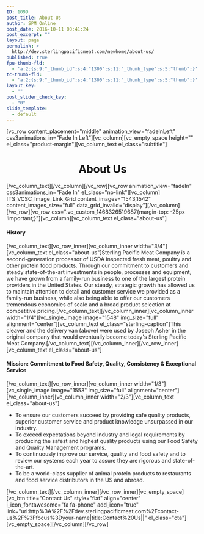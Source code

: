 ```yaml
---
ID: 1099
post_title: About Us
author: SPM Online
post_date: 2016-10-11 00:41:24
post_excerpt: ""
layout: page
permalink: >
  http://dev.sterlingpacificmeat.com/newhome/about-us/
published: true
fpu-thumb-fld:
  - 'a:2:{s:9:"_thumb_id";s:4:"1300";s:11:"_thumb_type";s:5:"thumb";}'
tc-thumb-fld:
  - 'a:2:{s:9:"_thumb_id";s:4:"1300";s:11:"_thumb_type";s:5:"thumb";}'
layout_key:
  - ""
post_slider_check_key:
  - "0"
slide_template:
  - default
---
```

[vc_row content_placement="middle" animation_view="fadeInLeft" css3animations_in="Fade In Left"][vc_column][vc_empty_space height="" el_class="product-margin"][vc_column_text el_class="subtitle"]
<h1 style="text-align: center;">About Us</h1>
[/vc_column_text][/vc_column][/vc_row][vc_row animation_view="fadeIn" css3animations_in="Fade In" el_class="no-link"][vc_column][TS_VCSC_Image_Link_Grid content_images="1543,1542" content_images_size="full" data_grid_invalid="display"][/vc_column][/vc_row][vc_row css=".vc_custom_1468326519687{margin-top: -25px !important;}"][vc_column][vc_column_text el_class="about-us"]
<h4><strong>History</strong></h4>
[/vc_column_text][vc_row_inner][vc_column_inner width="3/4"][vc_column_text el_class="about-us"]Sterling Pacific Meat Company is a second-generation processor of USDA inspected fresh meat, poultry and other protein food products. Through our commitment to customers and steady state-of-the-art investments in people, processes and equipment, we have grown from a family-run business to one of the largest protein providers in the United States. Our steady, strategic growth has allowed us to maintain attention to detail and customer service we provided as a family-run business, while also being able to offer our customers tremendous economies of scale and a broad product selection at competitive pricing.[/vc_column_text][/vc_column_inner][vc_column_inner width="1/4"][vc_single_image image="1548" img_size="full" alignment="center"][vc_column_text el_class="sterling-caption"]This cleaver and the delivery van (above) were used by Joseph Asher in the original company that would eventually become today's Sterling Pacific Meat Company.[/vc_column_text][/vc_column_inner][/vc_row_inner][vc_column_text el_class="about-us"]
<h4><strong>Mission: </strong>Commitment to Food Safety, Quality, Consistency &amp; Exceptional Service</h4>
[/vc_column_text][vc_row_inner][vc_column_inner width="1/3"][vc_single_image image="1553" img_size="full" alignment="center"][/vc_column_inner][vc_column_inner width="2/3"][vc_column_text el_class="about-us"]
<ul>
 	<li>To ensure our customers succeed by providing safe quality products, superior customer service and product knowledge unsurpassed in our industry.</li>
 	<li>To exceed expectations beyond industry and legal requirements by producing the safest and highest quality products using our Food Safety and Quality Management programs.</li>
 	<li>To continuously improve our service, quality and food safety and to review our systems each year to assure they are rigorous and state-of-the-art.</li>
 	<li>To be a world-class supplier of animal protein products to restaurants and food service distributors in the US and abroad.</li>
</ul>
[/vc_column_text][/vc_column_inner][/vc_row_inner][vc_empty_space][vc_btn title="Contact Us" style="flat" align="center" i_icon_fontawesome="fa fa-phone" add_icon="true" link="url:http%3A%2F%2Fdev.sterlingpacificmeat.com%2Fcontact-us%2F%3Ffocus%3Dyour-name|title:Contact%20Us||" el_class="cta"][vc_empty_space][/vc_column][/vc_row]